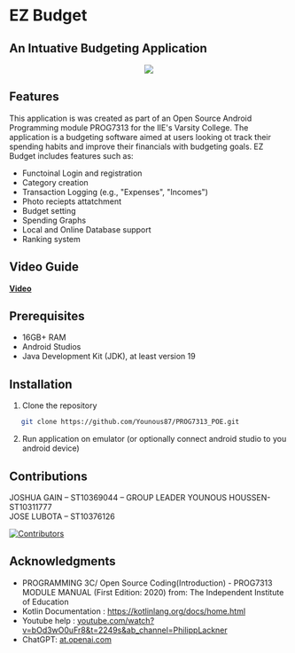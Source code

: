 # EZ Budget

## An Intuative Budgeting Application

<p align= "center">
<img src="https://github.com/user-attachments/assets/d9f71aa0-73a2-4920-a7c7-4a9a4bf357ec">
</p>

## Features

This application is was created as part of an Open Source Android Programming module PROG7313 for the IIE's Varsity College. The
application is a budgeting software aimed at users looking ot track their spending habits and improve their financials with
budgeting goals. EZ Budget includes features such as:

* Functoinal Login and registration
* Category creation
* Transaction Logging (e.g., "Expenses", "Incomes")
* Photo reciepts attatchment
* Budget setting
* Spending Graphs
* Local and Online Database support
* Ranking system

## Video Guide

[**Video**](http://www.youtube.com/@younoushoussen5642)

## Prerequisites

* 16GB+ RAM
* Android Studios
* Java Development Kit (JDK), at least version 19

## Installation
1. Clone the repository
```bash
   git clone https://github.com/Younous87/PROG7313_POE.git
```

2. Run application on emulator (or optionally connect android studio to you android device)

## Contributions

JOSHUA GAIN – ST10369044 – GROUP LEADER
YOUNOUS HOUSSEN- ST10311777  
JOSE LUBOTA – ST10376126

[![Contributors](https://contrib.rocks/image?repo=Younous87/PROG7313_POE)](https://github.com/Younous87/PROG7313_POE/graphs/contributors)

## Acknowledgments 

* PROGRAMMING 3C/ Open Source Coding(Introduction) - PROG7313 MODULE MANUAL (First Edition: 2020) from: The Independent Institute of Education 
* Kotlin Documentation : https://kotlinlang.org/docs/home.html
* Youtube help : [youtube.com/watch?v=bOd3wO0uFr8&t=2249s&ab_channel=PhilippLackner](https://www.youtube.com/watch?v=bOd3wO0uFr8&t=2249s&ab_channel=PhilippLackner)
* ChatGPT: [ at.openai.com](https://chat.openai.com/)
